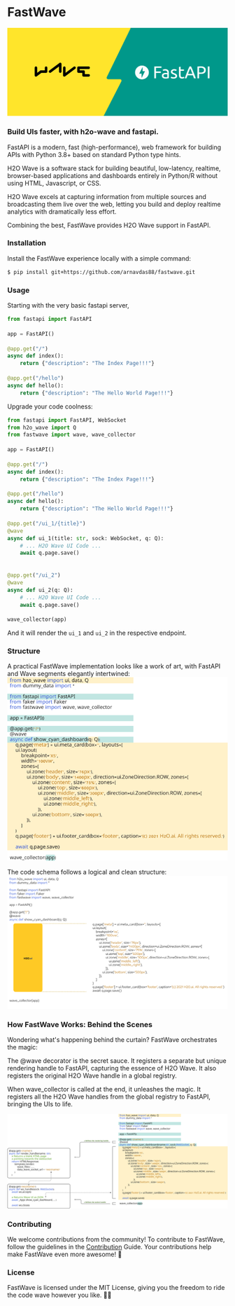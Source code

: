 # FastWave

<img src="imgs/FastWave - Cover.png" alt="FastWave logo">

### Build UIs faster, with h2o-wave and fastapi.

FastAPI is a modern, fast (high-performance), web framework for building APIs with Python 3.8+ based on standard Python type hints.

H2O Wave is a software stack for building beautiful, low-latency, realtime, browser-based applications and dashboards entirely in Python/R without using HTML, Javascript, or CSS.

H2O Wave excels at capturing information from multiple sources and broadcasting them live over the web, letting you build and deploy realtime analytics with dramatically less effort.

Combining the best, FastWave provides H2O Wave support in FastAPI.

### Installation
Install the FastWave experience locally with a simple command:
```sh
$ pip install git+https://github.com/arnavdas88/fastwave.git
```

### Usage
Starting with the very basic fastapi server,

```python
from fastapi import FastAPI

app = FastAPI()

@app.get("/")
async def index():
    return {"description": "The Index Page!!!"}

@app.get("/hello")
async def hello():
    return {"description": "The Hello World Page!!!"}
```

Upgrade your code coolness:

```python
from fastapi import FastAPI, WebSocket
from h2o_wave import Q
from fastwave import wave, wave_collector

app = FastAPI()

@app.get("/")
async def index():
    return {"description": "The Index Page!!!"}

@app.get("/hello")
async def hello():
    return {"description": "The Hello World Page!!!"}

@app.get("/ui_1/{title}")
@wave
async def ui_1(title: str, sock: WebSocket, q: Q):
    # ... H2O Wave UI Code ...
    await q.page.save()


@app.get("/ui_2")
@wave
async def ui_2(q: Q):
    # ... H2O Wave UI Code ...
    await q.page.save()

wave_collector(app)
```

And it will render the `ui_1` and `ui_2` in the respective endpoint.

### Structure

A practical FastWave implementation looks like a work of art, with FastAPI and Wave segments elegantly intertwined:
<img src="imgs/FastWave - Code FastAPI Wave.png" alt="FastWave FastAPI & Wave Segments">

The code schema follows a logical and clean structure:
<img src="imgs/FastWave - Code Example.png" alt="FastWave Code Schema">

### How FastWave Works: Behind the Scenes
Wondering what's happening behind the curtain? FastWave orchestrates the magic:

The @wave decorator is the secret sauce. It registers a separate but unique rendering handle to FastAPI, capturing the essence of H2O Wave. It also registers the original H2O Wave handle in a global registry.

When wave_collector is called at the end, it unleashes the magic. It registers all the H2O Wave handles from the global registry to FastAPI, bringing the UIs to life.

<img src="imgs/FastWave - Working.png" alt="How FastWave Works?">

### Contributing

We welcome contributions from the community! To contribute to FastWave, follow the guidelines in the [Contribution](CONTRIBUTING.md) Guide. Your contributions help make FastWave even more awesome! 🚀

### License
FastWave is licensed under the MIT License, giving you the freedom to ride the code wave however you like. 🏄‍♂️